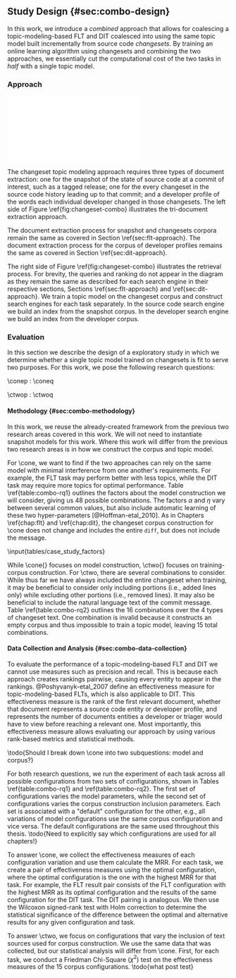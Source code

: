 ## Study Design {#sec:combo-design}

In this work, we introduce a *combined* approach that allows for coalescing a
topic-modeling-based FLT and DIT coalesced into using the same topic model
built incrementally from source code *changesets*.  By training an online
learning algorithm using changesets and combining the two approaches, we
essentially cut the computational cost of the two tasks in *half* with a single
topic model.

### Approach

![Combining changeset-based feature location and developer identifiation
\label{fig:changeset-combo}](figures/changeset-combo.pdf)

The changeset topic modeling approach requires three types of document
extraction: one for the snapshot of the state of source code at a commit of
interest, such as a tagged release; one for the every changeset in the source
code history leading up to that commit; and a developer profile of the words
each individual developer changed in those changesets.  The left side of Figure
\ref{fig:changeset-combo} illustrates the tri-document extraction approach.

The document extraction process for snapshot and changesets corpora remain the
same as covered in Section \ref{sec:flt-approach}.  The document extraction
process for the corpus of developer profiles remains the same as covered in
Section \ref{sec:dit-approach}.

The right side of Figure \ref{fig:changeset-combo} illustrates the retrieval
process.  For brevity, the queries and ranking do not appear in the diagram as
they remain the same as described for each search engine in their respective
sections, Sections \ref{sec:flt-approach} and \ref{sec:dit-approach}.  We train
a topic model on the changeset corpus and construct search engines for each
task separately.  In the source code search engine we build an index from the
snapshot corpus.  In the developer search engine we build an index from the
developer corpus.

### Evaluation

In this section we describe the design of a exploratory study in which we
determine whether a single topic model trained on changesets is fit to serve
two purposes.  For this work, we pose the following research questions:

\conep
:   \coneq

\ctwop
:   \ctwoq

#### Methodology {#sec:combo-methodology}

In this work, we reuse the already-created framework from the previous two
research areas covered in this work.  We will not need to instantiate snapshot
models for this work.  Where this work will differ from the previous two
research areas is in how we construct the corpus and topic model.

For \cone, we want to find if the two approaches can rely on the same model
with minimal interference from one another's requirements.  For example, the
FLT task may perform better with less topics, while the DIT task may require
more topics for optimal performance.  Table \ref{table:combo-rq1} outlines the
factors about the model construction we will consider, giving us 48 possible
combinations.  The factors $\alpha$ and $\eta$ vary between several common
values, but also include automatic learning of these two hyper-parameters
[@Hoffman-etal_2010].  As in Chapters \ref{chap:flt} and \ref{chap:dit}, the
changeset corpus construction for \cone does not change and includes the entire
`diff`, but does not include the message.

\input{tables/case_study_factors}

While \cone{} focuses on model construction, \ctwo{} focuses on training-corpus
construction.  For \ctwo, there are several combinations to consider.  While
thus far we have always included the entire changeset when training, it may be
beneficial to consider only including portions (i.e., added lines only) while
excluding other portions (i.e., removed lines).  It may also be beneficial to
include the natural language text of the commit message.  Table
\ref{table:combo-rq2} outlines the 16 combinations over the 4 types of
changeset text.  One combination is invalid because it constructs an empty
corpus and thus impossible to train a topic model, leaving 15 total
combinations.

#### Data Collection and Analysis {#sec:combo-data-collection}

To evaluate the performance of a topic-modeling-based FLT and DIT we cannot use
measures such as precision and recall.  This is because each approach creates
rankings pairwise, causing every entity to appear in the rankings.
@Poshyvanyk-etal_2007 define an effectiveness measure for topic-modeling-based
FLTs, which is also applicable to DIT.  This effectiveness measure is the rank
of the first relevant document, whether that document represents a source code
entity or developer profile, and represents the number of documents entities a
developer or triager would have to view before reaching a relevant one.  Most
importantly, this effectiveness measure allows evaluating our approach by using
various rank-based metrics and statistical methods.

\todo{Should I break down \cone into two subquestions: model and corpus?}

For both research questions, we run the experiment of each task across all
possible configurations from two sets of configurations, shown in Tables
\ref{table:combo-rq1} and \ref{table:combo-rq2}.  The first set of
configurations varies the model parameters, while the second set of
configurations varies the corpus construction inclusion parameters.  Each set
is associated with a "default" configuration for the other, e.g., all
variations of model configurations use the same corpus configuration and vice
versa.  The default configurations are the same used throughout this thesis.
\todo{Need to explicitly say which configurations are used for all chapters!}

To answer \cone, we collect the effectiveness measures of each configuration
variation and use them calculate the MRR.  For each task, we create a pair of
effectiveness measures using the optimal configuration, where the optimal
configuration is the one with the highest MRR for that task.  For example, the
FLT result pair consists of the FLT configuration with the highest MRR as its
optimal configuration and the results of the same configuration for the DIT
task.  The DIT pairing is analogous.  We then use the Wilcoxon signed-rank test
with Holm correction to determine the statistical significance of the
difference between the optimal and alternative results for any given
configuration and task.

To answer \ctwo, we focus on configurations that vary the inclusion of text
sources used for corpus construction.  We use the same data that was collected,
but our statistical analysis will differ from \cone.  First, for each task, we
conduct a Friedman Chi-Square ($\chi^2$) test on the effectiveness measures of
the 15 corpus configurations.
\todo{what post test}
